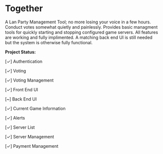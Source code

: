 Together
========

A Lan Party Management Tool; no more losing your voice in a few hours. Conduct votes somewhat quietly and painlessly. Provides basic managment tools for quickly starting and stopping configured game servers. All features are working and fully implimented. A matching back end UI is still needed but the system is otherwise fully functional.


**Project Status:**

[✓] Authentication

[✓] Voting

[✓] Voting Management

[✓] Front End UI

[~] Back End UI

[✓] Current Game Information

[✓] Alerts

[✓] Server List

[✓] Server Management

[✓] Payment Management
